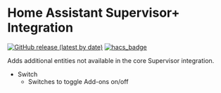 # Home Assistant Supervisor+ Integration

[![GitHub release (latest by date)](https://img.shields.io/github/v/release/tboyce021/hassio-info?style=flat-square)](https://github.com/tboyce021/hassio-info/releases/latest)
[![hacs_badge](https://img.shields.io/badge/HACS-Custom-orange.svg?style=flat-square)](https://github.com/custom-components/hacs)

Adds additional entities not available in the core Supervisor integration.

- Switch
  - Switches to toggle Add-ons on/off
